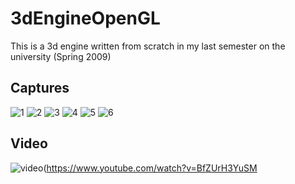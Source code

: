 # 3dEngineOpenGL

This is a 3d engine written from scratch in my last semester on the university (Spring 2009) 

## Captures
![1](https://raw.githubusercontent.com/alexkid77/3dEngineOpenGL/master/screenshots/1.png)
![2](https://raw.githubusercontent.com/alexkid77/3dEngineOpenGL/master/screenshots/2.png)
![3](https://raw.githubusercontent.com/alexkid77/3dEngineOpenGL/master/screenshots/3.png)
![4](https://raw.githubusercontent.com/alexkid77/3dEngineOpenGL/master/screenshots/4.png)
![5](https://raw.githubusercontent.com/alexkid77/3dEngineOpenGL/master/screenshots/5.png)
![6](https://raw.githubusercontent.com/alexkid77/3dEngineOpenGL/master/screenshots/6.png)

## Video
![video](https://img.youtube.com/vi/BfZUrH3YuSM/0.jpg)(https://www.youtube.com/watch?v=BfZUrH3YuSM
